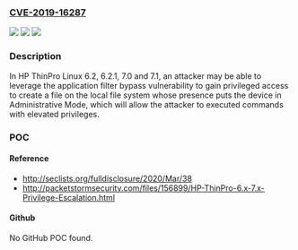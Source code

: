 ### [CVE-2019-16287](https://cve.mitre.org/cgi-bin/cvename.cgi?name=CVE-2019-16287)
![](https://img.shields.io/static/v1?label=Product&message=ThinPro%20Linux&color=blue)
![](https://img.shields.io/static/v1?label=Version&message=n%2Fa&color=blue)
![](https://img.shields.io/static/v1?label=Vulnerability&message=Privilege%20Escalation&color=brighgreen)

### Description

In HP ThinPro Linux 6.2, 6.2.1, 7.0 and 7.1, an attacker may be able to leverage the application filter bypass vulnerability to gain privileged access to create a file on the local file system whose presence puts the device in Administrative Mode, which will allow the attacker to executed commands with elevated privileges.

### POC

#### Reference
- http://seclists.org/fulldisclosure/2020/Mar/38
- http://packetstormsecurity.com/files/156899/HP-ThinPro-6.x-7.x-Privilege-Escalation.html

#### Github
No GitHub POC found.


